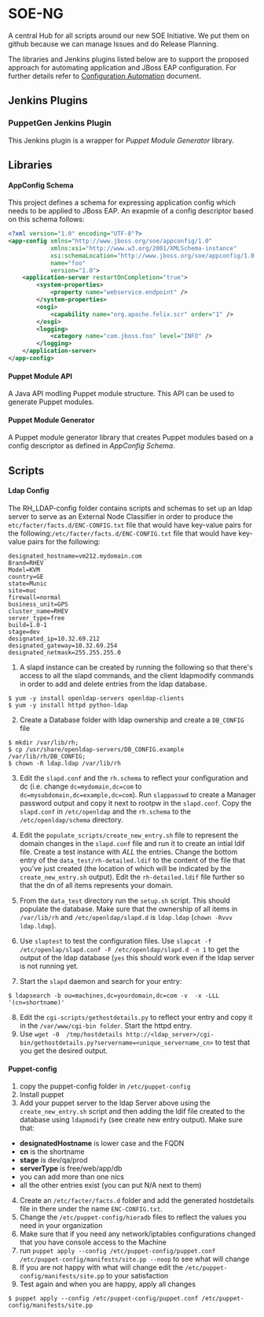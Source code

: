 # SOE-NG

A central Hub for all scripts around our new SOE Initiative. We put them on
github because we can manage Issues and do Release Planning.

The libraries and Jenkins plugins listed below are to support the proposed approach for automating 
application and JBoss EAP configuration. For further details refer to [Configuration Automation](wiki/Configuration-Automation) document.

Jenkins Plugins
---

### PuppetGen Jenkins Plugin
This Jenkins plugin is a wrapper for _Puppet Module Generator_ library.

Libraries
---
#### AppConfig Schema
This project defines a schema for expressing application config which needs to be applied to JBoss EAP. An exapmle of a config descriptor based on this schema follows:
```xml
<?xml version="1.0" encoding="UTF-8"?>
<app-config xmlns="http://www.jboss.org/soe/appconfig/1.0" 
			xmlns:xsi="http://www.w3.org/2001/XMLSchema-instance" 
			xsi:schemaLocation="http://www.jboss.org/soe/appconfig/1.0 app-config-1.0.xsd"
			name="foo"
			version="1.0">
	<application-server restartOnCompletion="true">
		<system-properties>
			<property name="webservice.endpoint" />
		</system-properties>
		<osgi>
			<capability name="org.apache.felix.scr" order="1" />
		</osgi>
		<logging>
			<category name="com.jboss.foo" level="INFO" />
		</logging>
	</application-server>
</app-config>
```

#### Puppet Module API
A Java API modling Puppet module structure. This API can be used to generate Puppet modules.

#### Puppet Module Generator
A Puppet module generator library that creates Puppet modules based on a config descriptor as defined in _AppConfig Schema_.

Scripts
---

#### Ldap Config

The RH_LDAP-config folder contains scripts and schemas to set up an ldap
server to serve as an External Node Classifier in order to produce the
`etc/facter/facts.d/ENC-CONFIG.txt` file that would have key-value pairs
for the following:`/etc/facter/facts.d/ENC-CONFIG.txt` file that would
have key-value pairs for the following:

    designated_hostname=vm212.mydomain.com
    Brand=RHEV
    Model=KVM
    country=GE
    state=Munic
    site=muc
    firewall=normal
    business_unit=GPS
    cluster_name=RHEV
    server_type=free
    build=1.0-1
    stage=dev
    designated_ip=10.32.69.212
    designated_gateway=10.32.69.254
    designated_netmask=255.255.255.0

1. A slapd instance can be created by running the following so that there's access
to all the slapd commands, and the client ldapmodify commands in order to add
and delete entries from the ldap database.

```
$ yum -y install openldap-servers openldap-clients
$ yum -y install httpd python-ldap
```

2. Create a Database folder with ldap ownership and create a `DB_CONFIG` file

```
$ mkdir /var/lib/rh;
$ cp /usr/share/openldap-servers/DB_CONFIG.example /var/lib/rh/DB_CONFIG;
$ chown -R ldap.ldap /var/lib/rh
```


3. Edit the `slapd.conf` and the `rh.schema` to reflect your configuration and dc (i.e. change `dc=mydomain,dc=com` to
`dc=mysubdomain,dc=example,dc=com`). Run `slappasswd` to create a Manager password output and copy it next to rootpw in
the `slapd.conf`. Copy the `slapd.conf` in `/etc/openldap` and the `rh.schema` to the `/etc/openldap/schema` directory.

4. Edit the `populate_scripts/create_new_entry.sh` file to represent the domain changes in the `slapd.conf` file and run it to create
an intial ldif file. Create a test instance with _ALL_ the entries. Change the bottom entry of the `data_test/rh-detailed.ldif` to
the content of the file that you've just created (the location of which will be indicated by the `create_new_entry.sh` output).
Edit the `rh-detailed.ldif` file further so that the dn of all items represents your domain.

5. From the `data_test` directory run the `setup.sh` script. This should populate the database. Make sure that the ownership of all
items in `/var/lib/rh` and `/etc/openldap/slapd.d` is `ldap.ldap` (`chown -Rvvv ldap.ldap`).

6. Use `slaptest` to test the configuration files. Use `slapcat -f /etc/openlap/slapd.conf -F /etc/openldap/slapd.d -n 1` to get the output of the ldap database (`yes` this
should work even if the ldap server is not running yet.

7. Start the `slapd` daemon and search for your entry:

```
$ ldapsearch -b ou=machines,dc=yourdomain,dc=com -v  -x -LLL '(cn=shortname)'
```

8. Edit the `cgi-scripts/gethostdetails.py` to reflect your entry and copy it in the `/var/www/cgi-bin folder`. Start the httpd entry.
9. Use `wget -0  /tmp/hostdetails http://<ldap_server>/cgi-bin/gethostdetails.py?servername=<unique_servername_cn>` to test that you
get the desired output.

#### Puppet-config

1. copy the puppet-config folder in `/etc/puppet-config`
2. Install puppet
3. Add your puppet server to the ldap Server above using the `create_new_entry.sh` script and then adding the ldif file created
to the database using `ldapmodify` (see create new entry output). Make sure that:
 - **designatedHostname** is lower case and the FQDN
 - **cn** is the shortname
 - **stage** is dev/qa/prod
 - **serverType** is free/web/app/db
 - you can add more than one nics
 - all the other entries exist (you can put N/A next to them)
4. Create an `/etc/facter/facts.d` folder and add the generated hostdetails file in there under the name `ENC-CONFIG.txt`.
5. Change the `/etc/puppet-config/hieradb` files to reflect the values you need in your organization
6. Make sure that if you need any network/iptables configurations changed that you have console access to the Machine
7. run `puppet apply --config /etc/puppet-config/puppet.conf /etc/puppet-config/manifests/site.pp --noop` to see what will change
8. If you are not happy with what will change edit the `/etc/puppet-config/manifests/site.pp` to your satisfaction
9. Test again and when you are happy, apply all changes

```
$ puppet apply --config /etc/puppet-config/puppet.conf /etc/puppet-config/manifests/site.pp
```